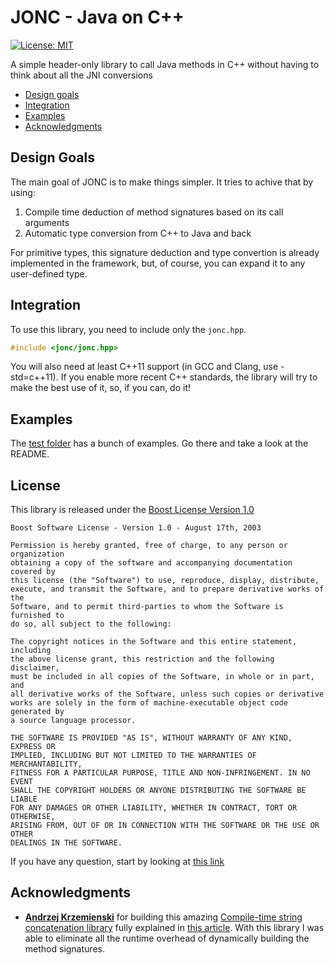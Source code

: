 # JONC - Java on C++

[![License: MIT](https://img.shields.io/badge/license-MIT-blue.svg)](https://raw.githubusercontent.com/brunolapastina/jonc/master/LICENSE)

A simple header-only library to call Java methods in C++ without having to think about all the JNI conversions

- [Design goals](#design-goals)
- [Integration](#integration)
- [Examples](#examples)
- [Acknowledgments](#acknowledgments)

## Design Goals

The main goal of JONC is to make things simpler. It tries to achive that by using:
1. Compile time deduction of method signatures based on its call arguments
2. Automatic type conversion from C++ to Java and back

For primitive types, this signature deduction and type convertion is already implemented in the framework, but, of course, you can expand it to any user-defined type.

## Integration

To use this library, you need to include only the `jonc.hpp`.

```cpp
#include <jonc/jonc.hpp>
```

You will also need at least C++11 support (in GCC and Clang, use -std=c++11). If you enable more recent C++ standards, the library will try to make the best use of it, so, if you can, do it!

## Examples

The [test folder](test) has a bunch of examples. Go there and take a look at the README.

## License

This library is released under the [Boost License Version 1.0](https://www.boost.org/LICENSE_1_0.txt)

```
Boost Software License - Version 1.0 - August 17th, 2003

Permission is hereby granted, free of charge, to any person or organization
obtaining a copy of the software and accompanying documentation covered by
this license (the "Software") to use, reproduce, display, distribute,
execute, and transmit the Software, and to prepare derivative works of the
Software, and to permit third-parties to whom the Software is furnished to
do so, all subject to the following:

The copyright notices in the Software and this entire statement, including
the above license grant, this restriction and the following disclaimer,
must be included in all copies of the Software, in whole or in part, and
all derivative works of the Software, unless such copies or derivative
works are solely in the form of machine-executable object code generated by
a source language processor.

THE SOFTWARE IS PROVIDED "AS IS", WITHOUT WARRANTY OF ANY KIND, EXPRESS OR
IMPLIED, INCLUDING BUT NOT LIMITED TO THE WARRANTIES OF MERCHANTABILITY,
FITNESS FOR A PARTICULAR PURPOSE, TITLE AND NON-INFRINGEMENT. IN NO EVENT
SHALL THE COPYRIGHT HOLDERS OR ANYONE DISTRIBUTING THE SOFTWARE BE LIABLE
FOR ANY DAMAGES OR OTHER LIABILITY, WHETHER IN CONTRACT, TORT OR OTHERWISE,
ARISING FROM, OUT OF OR IN CONNECTION WITH THE SOFTWARE OR THE USE OR OTHER
DEALINGS IN THE SOFTWARE.
```

If you have any question, start by looking at [this link](https://www.boost.org/users/license.html)

## Acknowledgments

- [**Andrzej Krzemienski**](https://akrzemi1.wordpress.com) for building this amazing [Compile-time string concatenation library](https://github.com/akrzemi1/static_string) fully explained in [this article](https://akrzemi1.wordpress.com/2017/06/28/compile-time-string-concatenation/). With this library I was able to eliminate all the runtime overhead of dynamically building the method signatures.
